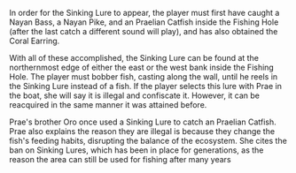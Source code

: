 In order for the Sinking Lure to appear, the player must first have caught a Nayan Bass, a Nayan Pike, and an Praelian Catfish inside the Fishing Hole (after the last catch a different sound will play), and has also obtained the Coral Earring.

With all of these accomplished, the Sinking Lure can be found at the northernmost edge of either the east or the west bank inside the Fishing Hole. The player must bobber fish, casting along the wall, until he reels in the Sinking Lure instead of a fish. If the player selects this lure with Prae in the boat, she will say it is illegal and confiscate it. However, it can be reacquired in the same manner it was attained before.

Prae's brother Oro once used a Sinking Lure to catch an Praelian Catfish. Prae also explains the reason they are illegal is because they change the fish's feeding habits, disrupting the balance of the ecosystem. She cites the ban on Sinking Lures, which has been in place for generations, as the reason the area can still be used for fishing after many years